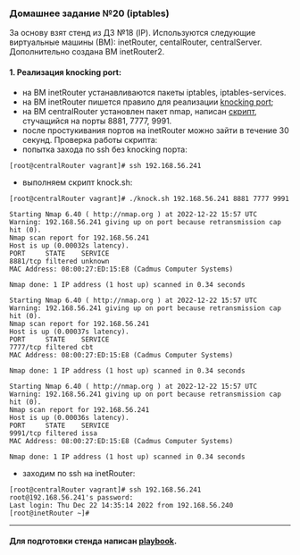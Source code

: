 ### Домашнее задание №20 (iptables)
За основу взят стенд из ДЗ №18 (IP). Используются следующие виртуальные машины (ВМ): inetRouter, centalRouter, centralServer. Дополнительно создана ВМ inetRouter2.
#### 1. Реализация knocking port:
- на ВМ inetRouter устанавливаются пакеты iptables, iptables-services.
- на ВМ inetRouter пишется правило для реализации [knocking port]();
- на ВМ centralRouter установлен пакет nmap, написан [скрипт](), стучащийся на порты 8881, 7777, 9991.
- после простукивания портов на inetRouter можно зайти в течение 30 секунд.
Проверка работы скрипта:
- попытка захода по ssh без knocking порта:
```console
[root@centralRouter vagrant]# ssh 192.168.56.241

```
- выполняем скрипт knock.sh:
```console
[root@centralRouter vagrant]# ./knock.sh 192.168.56.241 8881 7777 9991

Starting Nmap 6.40 ( http://nmap.org ) at 2022-12-22 15:57 UTC
Warning: 192.168.56.241 giving up on port because retransmission cap hit (0).
Nmap scan report for 192.168.56.241
Host is up (0.00032s latency).
PORT     STATE    SERVICE
8881/tcp filtered unknown
MAC Address: 08:00:27:ED:15:E8 (Cadmus Computer Systems)

Nmap done: 1 IP address (1 host up) scanned in 0.34 seconds

Starting Nmap 6.40 ( http://nmap.org ) at 2022-12-22 15:57 UTC
Warning: 192.168.56.241 giving up on port because retransmission cap hit (0).
Nmap scan report for 192.168.56.241
Host is up (0.00037s latency).
PORT     STATE    SERVICE
7777/tcp filtered cbt
MAC Address: 08:00:27:ED:15:E8 (Cadmus Computer Systems)

Nmap done: 1 IP address (1 host up) scanned in 0.34 seconds

Starting Nmap 6.40 ( http://nmap.org ) at 2022-12-22 15:57 UTC
Warning: 192.168.56.241 giving up on port because retransmission cap hit (0).
Nmap scan report for 192.168.56.241
Host is up (0.00036s latency).
PORT     STATE    SERVICE
9991/tcp filtered issa
MAC Address: 08:00:27:ED:15:E8 (Cadmus Computer Systems)

Nmap done: 1 IP address (1 host up) scanned in 0.34 seconds
```
- заходим по ssh на inetRouter:
```console
[root@centralRouter vagrant]# ssh 192.168.56.241
root@192.168.56.241's password: 
Last login: Thu Dec 22 14:35:14 2022 from 192.168.56.240
[root@inetRouter ~]# 
```
___
#### Для подготовки стенда написан [playbook]().